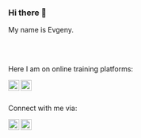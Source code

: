 ### Hi there 👋
My name is Evgeny.

<br />
<br />

Here I am on online training platforms:

[<img align="left" alt="evgen8323 | LinkedIn" width="22px" src="https://cdn.jsdelivr.net/npm/simple-icons@v3/icons/kaggle.svg" />][kaggle]
[<img align="left" alt="evgen8323 | LinkedIn" width="22px" src="https://cdn.jsdelivr.net/npm/simple-icons@v3/icons/leetcode.svg" />][leetcode]

<br/>
<br/>

Connect with me via:

[<img align="left" alt="evgen8323 | LinkedIn" width="22px" src="https://cdn.jsdelivr.net/npm/simple-icons@v3/icons/telegram.svg" />][telegram]
[<img align="left" alt="evgen8323 | LinkedIn" width="22px" src="https://cdn.jsdelivr.net/npm/simple-icons@v3/icons/linkedin.svg" />][linkedin]



[linkedin]: https://www.linkedin.com/in/evgen8323/
[telegram]: https://t.me/evgen8323

[kaggle]: https://www.kaggle.com/evgen8323
[leetcode]: https://leetcode.com/evgen8323

<!--
**evgen8323/evgen8323** is a ✨ _special_ ✨ repository because its `README.md` (this file) appears on your GitHub profile.

Here are some ideas to get you started:

- 🌱 I’m currently learning ...
- 👯 I’m looking to collaborate on ...
- 🤔 I’m looking for help with ...
- 💬 Ask me about ...
- 📫 How to reach me: ...
- 😄 Pronouns: ...
- ⚡ Fun fact: ...
-->
